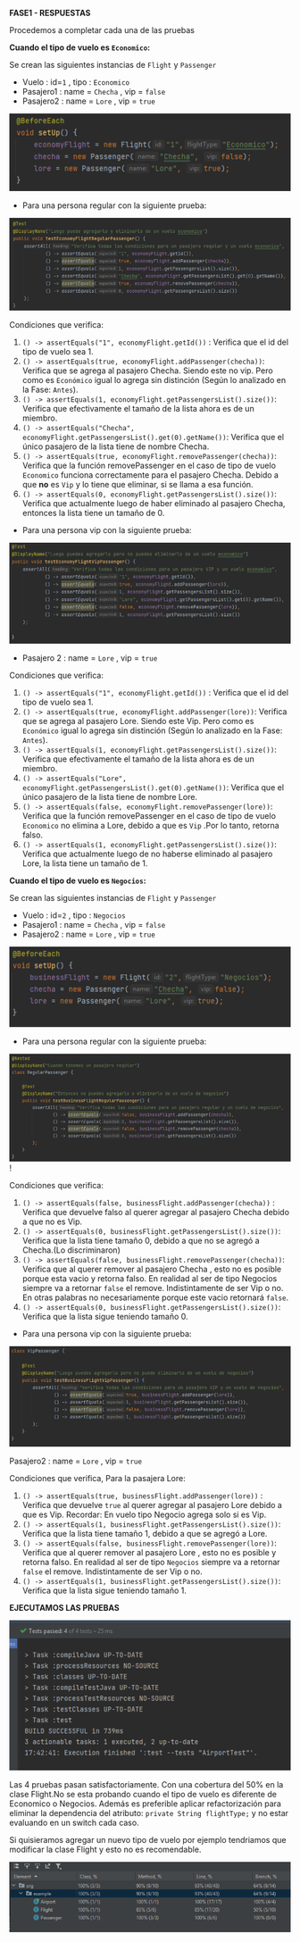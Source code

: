 **FASE1 - RESPUESTAS**

Procedemos a completar cada una de las pruebas

**Cuando el tipo de vuelo es `Economico`:**

Se crean las siguientes instancias de `Flight` y `Passenger`

- Vuelo : id=`1` , tipo :  `Economico`
- Pasajero1 : name = `Checha` , vip = `false`
- Pasajero2 : name = `Lore` , vip = `true`

![img_7.png](img_7.png)


- Para una persona regular con la siguiente prueba:

![img.png](img.png)

Condiciones que verifica:

1. `() -> assertEquals("1", economyFlight.getId())` : Verifica que el id del tipo de vuelo sea 1.
2. `() -> assertEquals(true, economyFlight.addPassenger(checha))`: Verifica que se agrega al pasajero Checha. Siendo este no vip.
Pero como es `Económico` igual lo agrega sin distinción (Según lo analizado en la Fase: `Antes`).
3.  `() -> assertEquals(1, economyFlight.getPassengersList().size())`: Verifica que efectivamente el tamaño de la lista ahora es de un miembro.
4.  `() -> assertEquals("Checha", economyFlight.getPassengersList().get(0).getName())`: Verifica que el único pasajero de la lista tiene de nombre Checha.
5. `() -> assertEquals(true, economyFlight.removePassenger(checha))`: Verifica que la función removePassenger en el caso de tipo de vuelo `Economico` funciona correctamente
para el pasajero Checha. Debido a que **no** es `Vip` y lo tiene que eliminar, si se llama a esa función.
6. `() -> assertEquals(0, economyFlight.getPassengersList().size())`: Verifica que actualmente luego de haber eliminado al pasajero
Checha, entonces la lista tiene un tamaño de 0.



- Para una persona vip con la siguiente prueba:

![img_1.png](img_1.png)

- Pasajero 2 : name = `Lore` , vip = `true`

Condiciones que verifica:

1. `() -> assertEquals("1", economyFlight.getId())` : Verifica que el id del tipo de vuelo sea 1.
2. `() -> assertEquals(true, economyFlight.addPassenger(lore))`: Verifica que se agrega al pasajero Lore. Siendo este Vip.
   Pero como es `Económico` igual lo agrega sin distinción (Según lo analizado en la Fase: `Antes`).
3.  `() -> assertEquals(1, economyFlight.getPassengersList().size())`: Verifica que efectivamente el tamaño de la lista ahora es de un miembro.
4.  `() -> assertEquals("Lore", economyFlight.getPassengersList().get(0).getName())`: Verifica que el único pasajero de la lista tiene de nombre Lore.
5. `() -> assertEquals(false, economyFlight.removePassenger(lore))`: Verifica que la función removePassenger en el caso de tipo de vuelo `Economico` 
   no elimina a Lore, debido a que es `Vip` .Por lo tanto, retorna falso.
6. `() -> assertEquals(1, economyFlight.getPassengersList().size())`: Verifica que actualmente luego de no haberse eliminado al pasajero
   Lore, la lista tiene un tamaño de 1.


**Cuando el tipo de vuelo es `Negocios`:**

Se crean las siguientes instancias de `Flight` y `Passenger`

- Vuelo : id=`2` , tipo :  `Negocios`
- Pasajero1 : name = `Checha` , vip = `false`
- Pasajero2 : name = `Lore` , vip = `true`

![img_6.png](img_6.png)


- Para una persona regular con la siguiente prueba:


![img_4.png](img_4.png)!

Condiciones que verifica:

1. `() -> assertEquals(false, businessFlight.addPassenger(checha))` : Verifica que devuelve falso al querer agregar al
pasajero Checha debido a que no es Vip.
2. `() -> assertEquals(0, businessFlight.getPassengersList().size())`: Verifica que la lista tiene tamaño 0, debido a
que no se agregó a Checha.(Lo discriminaron)
3.  `() -> assertEquals(false, businessFlight.removePassenger(checha))`: Verifica que al querer remover al pasajero Checha
, esto no es posible porque esta vacio y retorna falso. En realidad al ser de tipo Negocios siempre va a retornar `false` el remove.
Indistintamente de ser Vip o no. En otras palabras no necesariamente porque este vacio retornará `false`.
4.  `() -> assertEquals(0, businessFlight.getPassengersList().size())`: Verifica que la lista sigue teniendo tamaño 0.

- Para una persona vip con la siguiente prueba:

![img_3.png](img_3.png)

Pasajero2 : name = `Lore` , vip = `true`

Condiciones que verifica, Para la pasajera Lore:

1. `() -> assertEquals(true, businessFlight.addPassenger(lore))` : Verifica que devuelve `true` al querer agregar al
   pasajero Lore debido a que es Vip. Recordar: En vuelo tipo Negocio agrega solo si es Vip.
2. `() -> assertEquals(1, businessFlight.getPassengersList().size())`: Verifica que la lista tiene tamaño 1, debido a
   que se agregó a Lore.
3.  `() -> assertEquals(false, businessFlight.removePassenger(lore))`: Verifica que al querer remover al pasajero Lore
    , esto no es posible y retorna falso. En realidad al ser de tipo `Negocios` siempre va a retornar `false` el remove.
    Indistintamente de ser Vip o no.
4.  `() -> assertEquals(1, businessFlight.getPassengersList().size())`: Verifica que la lista sigue teniendo tamaño 1.


**EJECUTAMOS LAS PRUEBAS**

![img_8.png](img_8.png)

Las 4 pruebas pasan satisfactoriamente. Con una cobertura del 50% en la clase Flight.No se esta probando
cuando el tipo de vuelo es diferente de Economico o Negocios. Además es preferible
aplicar refactorización para eliminar la dependencia del atributo: `private String flightType;` 
y no estar evaluando en un switch cada caso.

Si quisieramos agregar un nuevo tipo de
vuelo por ejemplo tendriamos que modificar la clase Flight y esto no es recomendable.


![img_9.png](img_9.png)